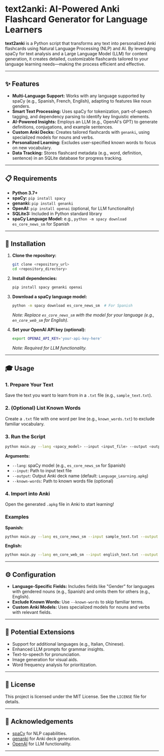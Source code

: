 # text2anki: AI-Powered Anki Flashcard Generator for Language Learners

**text2anki** is a Python script that transforms any text into personalized Anki flashcards using Natural Language Processing (NLP) and AI. By leveraging spaCy for text analysis and a Large Language Model (LLM) for content generation, it creates detailed, customizable flashcards tailored to your language learning needs—making the process efficient and effective.

---

## ✨ Features

- **Multi-Language Support:** Works with any language supported by spaCy (e.g., Spanish, French, English), adapting to features like noun genders.
- **Smart Text Processing:** Uses spaCy for tokenization, part-of-speech tagging, and dependency parsing to identify key linguistic elements.
- **AI-Powered Insights:** Employs an LLM (e.g., OpenAI's GPT) to generate definitions, conjugations, and example sentences.
- **Custom Anki Decks:** Creates tailored flashcards with `genanki`, using specialized models for nouns and verbs.
- **Personalized Learning:** Excludes user-specified known words to focus on new vocabulary.
- **Data Tracking:** Stores flashcard metadata (e.g., word, definition, sentence) in an SQLite database for progress tracking.

---

## 📋 Requirements

- **Python 3.7+**
- **spaCy:** `pip install spacy`
- **genanki:** `pip install genanki`
- **OpenAI:** `pip install openai` (optional, for LLM functionality)
- **SQLite3:** Included in Python standard library
- **spaCy Language Model:** e.g., `python -m spacy download es_core_news_sm` for Spanish

---

## 🚀 Installation

1. **Clone the repository:**
   ```bash
   git clone <repository_url>
   cd <repository_directory>
   ```

2. **Install dependencies:**
   ```bash
   pip install spacy genanki openai
   ```

3. **Download a spaCy language model:**
   ```bash
   python -m spacy download es_core_news_sm  # For Spanish
   ```
   *Note: Replace `es_core_news_sm` with the model for your language (e.g., `en_core_web_sm` for English).*

4. **Set your OpenAI API key (optional):**
   ```bash
   export OPENAI_API_KEY='your-api-key-here'
   ```
   *Note: Required for LLM functionality.*

---

## 🎓 Usage

### 1. Prepare Your Text
Save the text you want to learn from in a `.txt` file (e.g., `sample_text.txt`).

### 2. (Optional) List Known Words
Create a `.txt` file with one word per line (e.g., `known_words.txt`) to exclude familiar vocabulary.

### 3. Run the Script
```bash
python main.py --lang <spacy_model> --input <input_file> --output <output_file> --known-words <known_words_file>
```

**Arguments:**
- `--lang`: spaCy model (e.g., `es_core_news_sm` for Spanish)
- `--input`: Path to input text file
- `--output`: Output Anki deck name (default: `Language_Learning.apkg`)
- `--known-words`: Path to known words file (optional)

### 4. Import into Anki
Open the generated `.apkg` file in Anki to start learning!

### Examples

**Spanish:**
```bash
python main.py --lang es_core_news_sm --input sample_text.txt --output Spanish_Deck.apkg --known-words known_words.txt
```

**English:**
```bash
python main.py --lang en_core_web_sm --input english_text.txt --output English_Deck.apkg
```

---

## ⚙️ Configuration

- **Language-Specific Fields:** Includes fields like "Gender" for languages with gendered nouns (e.g., Spanish) and omits them for others (e.g., English).
- **Exclude Known Words:** Use `--known-words` to skip familiar terms.
- **Custom Anki Models:** Uses specialized models for nouns and verbs with relevant fields.

---

## 🔮 Potential Extensions

- Support for additional languages (e.g., Italian, Chinese).
- Enhanced LLM prompts for grammar insights.
- Text-to-speech for pronunciation.
- Image generation for visual aids.
- Word frequency analysis for prioritization.

---

## 📜 License

This project is licensed under the MIT License. See the `LICENSE` file for details.

---

## 🙏 Acknowledgements

- [spaCy](https://spacy.io/) for NLP capabilities.
- [genanki](https://github.com/kerrickstaley/genanki) for Anki deck generation.
- [OpenAI](https://openai.com/) for LLM functionality.

---
